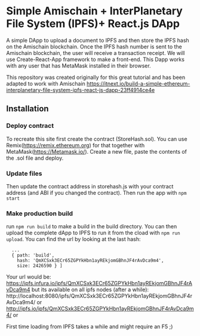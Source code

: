 # Simple Amischain + InterPlanetary File System (IPFS)+ React.js DApp

A simple DApp to upload a document to IPFS and then store the IPFS hash on the Amischain blockchain. Once the IPFS hash number is sent to the Amischain blockchain, the user will receive a transaction receipt. We will use Create-React-App framework to make a front-end. This Dapp works with any user that has MetaMask installed in their browser.

This repository was created originally for this great tutorial and has been adapted to work with Amischain
https://itnext.io/build-a-simple-ethereum-interplanetary-file-system-ipfs-react-js-dapp-23ff4914ce4e

## Installation

### Deploy contract
To recreate this site first create the contract (StoreHash.sol). You can use Remix(https://remix.ethereum.org) for that together with MetaMask(https://Metamask.io/). Create a new file, paste the contents of the .sol file and deploy.

### Update files
Then update the contract address in storehash.js with your contract address (and ABI if you changed the contract). Then run the app with `npm start`

### Make production build
run `npm run build` to make a build in the build directory. You can then upload the complete dApp to IPFS to run it from the cload with `npm run upload`. You can find the url by looking at the last hash:
```
  ...
  { path: 'build',
    hash: 'QmXCSxk3ECr65ZGPYkHbn1ayREkjomGBhnJF4rAvDca9m4',
    size: 2426590 } ]

```
Your url would be: https://ipfs.infura.io/ipfs/QmXCSxk3ECr65ZGPYkHbn1ayREkjomGBhnJF4rAvDca9m4 but its available on all ipfs nodes (after a while):
http://localhost:8080/ipfs/QmXCSxk3ECr65ZGPYkHbn1ayREkjomGBhnJF4rAvDca9m4/ or
http://ipfs.io/ipfs/QmXCSxk3ECr65ZGPYkHbn1ayREkjomGBhnJF4rAvDca9m4/ or


First time loading from IPFS takes a while and might require an F5 ;)
